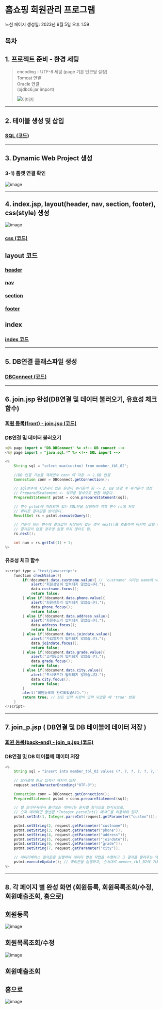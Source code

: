 # 홈쇼핑 회원관리 프로그램

노션 페이지 생성일: 2023년 9월 5일 오후 1:59

## 목차

## 1. 프로젝트 준비 - 환경 세팅

> encoding - UTF-8 세팅 (page 기본 인코딩 설정) <br>
Tomcat 연결 <br>
Oracle 연결 <br>
(ojdbc6.jar import)
> 
> 
> ![이미지](https://github.com/Qnd1101/Shoppingmall_Problem_Explanation/assets/107795830/19693a8b-7189-4e6c-95c9-1643b6d2b13b)

> 

---

## 2. 테이블 생성 및 삽입

### [SQL (코드)](https://github.com/Qnd1101/Shoppingmall_Problem_Explanation/blob/main/src/main/webapp/sqlFile.sql)

---

## 3. Dynamic Web Project 생성

### 3-1) 톰캣 연결 확인

![image](https://github.com/Qnd1101/Shoppingmall_Problem_Explanation/assets/107795830/e4a40497-ef09-4f9c-a943-f17fba22e091)


---

## 4. index.jsp, layout(header, nav, section, footer), css(style) 생성

![image](https://github.com/Qnd1101/Shoppingmall_Problem_Explanation/assets/107795830/869a17e3-f105-4b95-be26-f9327a831e30)


### [css (코드)](https://github.com/Qnd1101/Shoppingmall_Problem_Explanation/blob/main/src/main/webapp/css/style.css)


## layout 코드
### [header](https://github.com/Qnd1101/Shoppingmall_Problem_Explanation/blob/main/src/main/webapp/layout/header.jsp)

### [nav](https://github.com/Qnd1101/Shoppingmall_Problem_Explanation/blob/main/src/main/webapp/layout/nav.jsp)

### [section](https://github.com/Qnd1101/Shoppingmall_Problem_Explanation/blob/main/src/main/webapp/layout/section.jsp)

### [footer](https://github.com/Qnd1101/Shoppingmall_Problem_Explanation/blob/main/src/main/webapp/layout/footer.jsp)

## index
### [index 코드](https://github.com/Qnd1101/Shoppingmall_Problem_Explanation/blob/main/src/main/webapp/index.jsp)

---

## 5. DB연결 클래스파일 생성

### [DBConnect (코드)](https://github.com/Qnd1101/Shoppingmall_Problem_Explanation/blob/main/src/main/java/DB/DBConnect.java)
---

## 6. join.jsp 완성(DB연결 및 데이터 불러오기, 유효성 체크 함수)

### [회원 등록(front) - join.jsp (코드)](https://github.com/Qnd1101/Shoppingmall_Problem_Explanation/blob/main/src/main/webapp/join.jsp)

### DB연결 및 데이터 불러오기

```java
<@% page import = "DB.DBConnect" %> <!-- DB connect -->
<%@ page import = "java.sql.*" %> <!-- SQL import -->

<%
	String sql = "select max(custno) from member_tbl_02";
	
	//DB 연결 기능을 객체변수 conn 에 저장 -> 1.DB 연결
	Connection conn = DBConnect.getConnection();
	
	// sql변수에 저장되어 있는 문장이 쿼리문이 됨 -> 2. DB 연결 후 쿼리문이 생성
	// PreparedStatement <- 쿼리문 형식으로 변환 해준다.
	PreparedStatement pstmt = conn.prepareStatement(sql);
	
	// 변수 pstmt에 저장되어 있는 SQL문을 실행하여 객체 변수 rs에 저장
	// 쿼리문 결과값을 받아온다.
	ResultSet rs = pstmt.executeQuery();
	
	// 기준이 되는 변수에 결과값이 저장되어 있는 경우 next()를 호출하여 마지막 값을 확인
	// 결과값이 없을 경우엔 실행 하지 않아도 됨.
	rs.next();
	
	int num = rs.getInt(1) + 1;
%>
```

### 유효성 체크 함수

```java
<script type = "text/javascript">
	function checkValue(){
		if(!document.data.custname.value){ // 'custname' 이라는 name에 value가 없을 경우
			alert("회원성명이 입력되지 않았습니다.");
			data.custname.focus();
			return false;
		} else if(!document.data.phone.value){
			alert("회원전화가 입력되지 않았습니다.");
			data.phone.focus();
			return false;
		} else if(!document.data.address.value){
			alert("회원주소가 입력되지 않았습니다.");
			data.address.focus();
			return false;
		} else if(!document.data.joindate.value){
			alert("가입일자가 입력되지 않았습니다.");
			data.joindate.focus();
			return false;
		} else if(!document.data.grade.value){
			alert("고객등급이 입력되지 않았습니다.");
			data.grade.focus();
			return false;
		} else if(!document.data.city.value){
			alert("도시코드가 입력되지 않았습니다.");
			data.city.focus();
			return false;
		} 
		alert("회원등록이 완료되었습니다.");
		return true; // 모든 입력 사항이 입력 되었을 때 'true' 반환
	}
</script>
```

---

## 7. join_p.jsp ( DB연결 및 DB 테이블에 데이터 저장 )

### [회원 등록(back-end) - join_p.jsp (코드)](https://github.com/Qnd1101/Shoppingmall_Problem_Explanation/blob/main/src/main/webapp/join_p.jsp)

### DB연결 및 DB 테이블에 데이터 저장

```java
<%
	String sql = "insert into member_tbl_02 values (?, ?, ?, ?, ?, ?, ?)";
	
	// 오라클에 한글 입력시 깨지지 않음
	request.setCharacterEncoding("UTF-8");
	
	Connection conn = DBConnect.getConnection();
	PreparedStatement pstmt = conn.prepareStatement(sql);
	
	// 웹 브라우저에서 불러오는 데이터는 문자열 형식으로 인식되므로, 
	// 숫자 데이터면 형변환 *Integer.parseInt() 메서드를 이용해야 한다.
	pstmt.setInt(1, Integer.parseInt(request.getParameter("custno")));
	
	pstmt.setString(2, request.getParameter("custname"));
	pstmt.setString(3, request.getParameter("phone"));
	pstmt.setString(4, request.getParameter("address"));
	pstmt.setString(5, request.getParameter("joindate"));
	pstmt.setString(6, request.getParameter("grade"));
	pstmt.setString(7, request.getParameter("city"));
	
	// 데이터베이스 질의문을 실행하여 데이터 변경 작업을 수행하고 그 결과를 알려주는 역할을 한다.
	pstmt.executeUpdate(); // 쿼리문을 실행하고, 순서대로 member_tbl_02에 기록
%>
```

---

## 8. 각 페이지 별 완성 화면 (회원등록, 회원목록조회/수정, 회원매출조회, 홈으로)

## 회원등록
![image](https://github.com/Qnd1101/Shoppingmall_Problem_Explanation/assets/107795830/d8098d2b-4d00-49cb-b0c8-276cb49d78d0)

## 회원목록조회/수정
![image](https://github.com/Qnd1101/Shoppingmall_Problem_Explanation/assets/107795830/c0815d76-e73c-4560-829e-89dba5bc28ae)

## 회원매출조회

## 홈으로
![image](https://github.com/Qnd1101/Shoppingmall_Problem_Explanation/assets/107795830/18dfc747-4ed9-40c1-9be8-3f42637c41f5)


